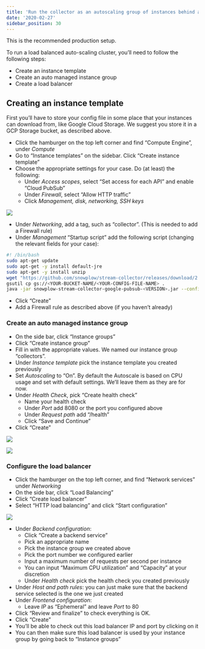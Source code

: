 ```yaml
---
title: 'Run the collector as an autoscaling group of instances behind an Load Balancer'
date: '2020-02-27'
sidebar_position: 30
---
```


This is the recommended production setup.

To run a load balanced auto-scaling cluster, you’ll need to follow the following steps:

- Create an instance template
- Create an auto managed instance group
- Create a load balancer

## Creating an instance template

First you’ll have to store your config file in some place that your instances can download from, like Google Cloud Storage. We suggest you store it in a GCP Storage bucket, as described above.

- Click the hamburger on the top left corner and find “Compute Engine”, under _Compute_
- Go to “Instance templates” on the sidebar. Click “Create instance template”
- Choose the appropriate settings for your case. Do (at least) the following:
  - Under _Access scopes_, select “Set access for each API” and enable “Cloud PubSub”
  - Under _Firewall_, select “Allow HTTP traffic”
  - Click _Management, disk, networking, SSH keys_

![](images/gcloud-create-instance-template-1.png)

- Under *Networking*, add a tag, such as “collector”. (This is needed to add a Firewall rule)
- Under *Management* “Startup script” add the following script (changing the relevant fields for your case):

```bash
#! /bin/bash
sudo apt-get update
sudo apt-get -y install default-jre
sudo apt-get -y install unzip
wget "https://github.com/snowplow/stream-collector/releases/download/2.3.0/snowplow-stream-collector-google-pubsub-<VERSION>.jar"
gsutil cp gs://<YOUR-BUCKET-NAME/<YOUR-CONFIG-FILE-NAME> .
java -jar snowplow-stream-collector-google-pubsub-<VERSION>.jar --config <YOUR-CONFIG-FILE-NAME> &
```

- Click “Create”
- Add a Firewall rule as described above (if you haven’t already)

### Create an auto managed instance group

- On the side bar, click “Instance groups”
- Click “Create instance group”
- Fill in with the appropriate values. We named our instance group “collectors”.
- Under *Instance template* pick the instance template you created previously
- Set *Autoscaling* to “On”. By default the Autoscale is based on CPU usage and set with default settings. We’ll leave them as they are for now.
- Under *Health Check*, pick “Create health check”
  - Name your health check
  - Under *Port* add 8080 or the port you configured above
  - Under *Request path* add “/health”
  - Click “Save and Continue”
- Click “Create”

![](images/gcloud-create-instance-group-1.png)

![](images/gcloud-create-instance-group-2.png)

### Configure the load balancer

- Click the hamburger on the top left corner, and find “Network services” under *Networking*
- On the side bar, click “Load Balancing”
- Click “Create load balancer”
- Select “HTTP load balancing” and click “Start configuration”

![](images/gcloud-configure-load-balancer-1.png)

- Under *Backend configuration*:
  - Click “Create a backend service”
  - Pick an appropriate name
  - Pick the instance group we created above
  - Pick the port number we configured earlier
  - Input a maximum number of requests per second per instance
  - You can input “Maximum CPU utilization” and “Capacity” at your discretion
  - Under *Health check* pick the health check you created previously
- Under *Host and path rules*: you can just make sure that the backend service selected is the one we just created
- Under *Frontend configuration*:
  - Leave *IP* as “Ephemeral” and leave *Port* to 80
- Click “Review and finalize” to check everything is OK.
- Click “Create”
- You’ll be able to check out this load balancer IP and port by clicking on it
- You can then make sure this load balancer is used by your instance group by going back to “Instance groups”
